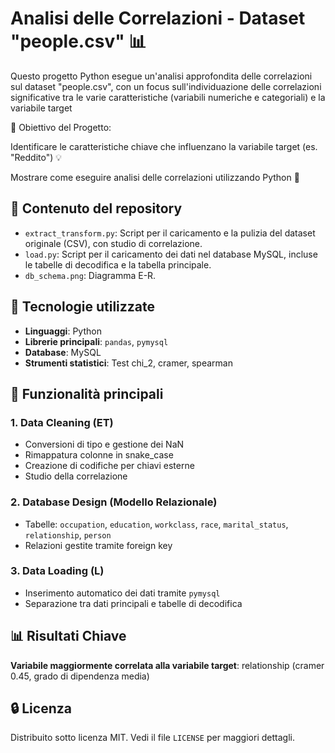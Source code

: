 # Analisi delle Correlazioni - Dataset "people.csv" 📊
Questo progetto Python esegue un'analisi approfondita delle correlazioni sul dataset "people.csv", con un focus sull'individuazione delle correlazioni significative tra le varie caratteristiche (variabili numeriche e categoriali) e la variabile target

🎯 Obiettivo del Progetto:

Identificare le caratteristiche chiave che influenzano la variabile target (es. "Reddito") 💡

Mostrare come eseguire analisi delle correlazioni utilizzando Python 🐍

## 📂 Contenuto del repository

- `extract_transform.py`: Script per il caricamento e la pulizia del dataset originale (CSV), con studio di correlazione.
- `load.py`: Script per il caricamento dei dati nel database MySQL, incluse le tabelle di decodifica e la tabella principale.
- `db_schema.png`: Diagramma E-R.

## 🧰 Tecnologie utilizzate

- **Linguaggi**: Python
- **Librerie principali**: `pandas`, `pymysql`
- **Database**: MySQL
- **Strumenti statistici**: Test chi_2, cramer, spearman

## 🧪 Funzionalità principali

### 1. Data Cleaning (ET)
- Conversioni di tipo e gestione dei NaN
- Rimappatura colonne in snake_case
- Creazione di codifiche per chiavi esterne
- Studio della correlazione

### 2. Database Design (Modello Relazionale)
- Tabelle: `occupation`, `education`, `workclass`, `race`, `marital_status`, `relationship`, `person`
- Relazioni gestite tramite foreign key

### 3. Data Loading (L)
- Inserimento automatico dei dati tramite `pymysql`
- Separazione tra dati principali e tabelle di decodifica

## 📊 Risultati Chiave

**Variabile maggiormente correlata alla variabile target**: relationship (cramer 0.45, grado di dipendenza media)

## 🔒 Licenza

Distribuito sotto licenza MIT. Vedi il file `LICENSE` per maggiori dettagli.
